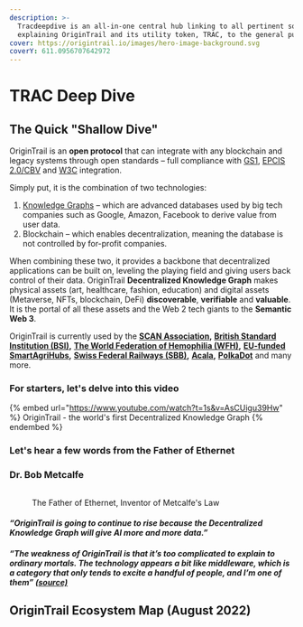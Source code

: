 ```yaml
---
description: >-
  Tracdeepdive is an all-in-one central hub linking to all pertinent sources and
  explaining OriginTrail and its utility token, TRAC, to the general public
cover: https://origintrail.io/images/hero-image-background.svg
coverY: 611.0956707642972
---
```


# TRAC Deep Dive

## The Quick "Shallow Dive"

OriginTrail is an **open protocol** that can integrate with any blockchain and legacy systems through open standards – full compliance with [GS1](https://www.gs1.org/), [EPCIS 2.0/CBV](https://medium.com/origintrail/origintrail-joins-the-gs1-global-epcis-cbv-2-0-a032b98d9437) and [W3C](https://www.w3.org/standards/) integration.

Simply put, it is the combination of two technologies:

1. [Knowledge Graphs](https://www.ontotext.com/knowledgehub/fundamentals/what-is-a-knowledge-graph/) – which are advanced databases used by big tech companies such as Google, Amazon, Facebook to derive value from user data.
2. Blockchain – which enables decentralization, meaning the database is not controlled by for-profit companies.

When combining these two, it provides a backbone that decentralized applications can be built on, leveling the playing field and giving users back control of their data. OriginTrail **Decentralized Knowledge Graph** makes physical assets (art, healthcare, fashion, education) and digital assets (Metaverse, NFTs, blockchain, DeFi) **discoverable**, **verifiable** and **valuable**. It is the portal of all these assets and the Web 2 tech giants to the **Semantic Web 3**.

OriginTrail is currently used by the [**SCAN Association**](https://www.scanassociation.com/)**,** [**British Standard Institution (BSI)**](https://www.bsigroup.com/en-GB/)**,** [**The World Federation of Hemophilia (WFH)**](https://wfh.org/)**,** [**EU-funded SmartAgriHubs**](https://www.smartagrihubs.eu/flagship-innovation-experiment/28-FIE-decentralised-trust-in-agrifood-supply-chains)**,** [**Swiss Federal Railways (SBB)**](https://www.sbb.ch/en)**,** [**Acala**](https://acala.network/)**,** [**PolkaDot**](https://polkadot.network/) and many more.

### For starters, let's delve into this video

{% embed url="https://www.youtube.com/watch?t=1s&v=AsCUigu39Hw" %}
OriginTrail - the world's first Decentralized Knowledge Graph
{% endembed %}

### Let's hear a few words from the Father of Ethernet

### Dr. Bob Metcalfe

<figure><img src="https://eadn-wc01-5964675.nxedge.io/wp-content/uploads/2015/07/Bob_Metcalfe.jpg" alt=""><figcaption><p>The Father of Ethernet, Inventor of Metcalfe's Law</p></figcaption></figure>

#### _“OriginTrail is going to continue to rise because the Decentralized Knowledge Graph will give AI more and more data.”_

#### _“The weakness of OriginTrail is that it’s too complicated to explain to ordinary mortals. The technology appears a bit like middleware, which is a category that only tends to excite a handful of people, and I’m one of them”_ [_(source)_](https://www.zdnet.com/article/ethernet-creator-metcalfe-web3-will-have-all-kinds-of-network-effects/)

## OriginTrail Ecosystem Map (August 2022)

<figure><img src="https://pbs.twimg.com/media/FaxGUmKWQAE3fgF?format=jpg&#x26;name=4096x4096" alt=""><figcaption></figcaption></figure>
